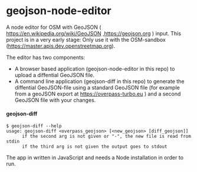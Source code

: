 # geojson-node-editor
A node editor for OSM with GeoJSON ( https://en.wikipedia.org/wiki/GeoJSON ,https://geojson.org )  input. This project is in a very early stage: Only use it with the OSM-sandbox (https://master.apis.dev.openstreetmap.org).

The editor has two components:
* A browser based application (geojson-node-editor in this repo) to upload a diffential GeoJSON file.
* A command line application (geojson-diff in this repo) to generate the diffential GeoJSON-file using a standard GeoJSON file (for example from a geoJSON export at https://overpass-turbo.eu ) and a second GeoJSON file with your changes.


#### geojson-diff
 ```
$ geojson-diff --help
usage: geojson-diff <overpass_geojson> [<new_geojson> [diff_geojson]]
       if the second arg is not given or "-", the new file is read from stdin
       if the third arg is not given the output goes to stdout
```
The app in written in JavaScript and needs a Node installation in order to run. 
